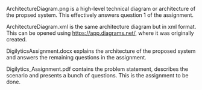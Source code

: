 ArchitectureDiagram.png is a high-level technical diagram or architecture of the propsed system. This effectively answers question 1 of the assignment.

ArchitectureDiagram.xml is the same architecture diagram but in xml format. This can be opened using https://app.diagrams.net/, where it was originally created.

DigilyticsAssignment.docx explains the architecture of the proposed system and answers the remaining questions in the assignment.

Digilytics_Assignment.pdf contains the problem statement, describes the scenario and presents a bunch of questions. This is the assignment to be done.
